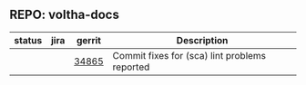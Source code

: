 ## REPO: voltha-docs

| status | jira  | gerrit | Description                                 |
| ------ | ----- | ------ | ------------------------------------------- |
|        |       | [34865](https://gerrit.opencord.org/c/voltha-openolt-adapter/+/34865) | Commit fixes for (sca) lint problems reported |
